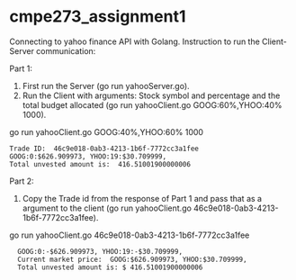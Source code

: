 # cmpe273_assignment1
Connecting to yahoo finance API with Golang.
Instruction to run the Client-Server communication:

Part 1:
  1. First run the Server (go run yahooServer.go).
  2. Run the Client with arguments: Stock symbol and percentage and the total budget allocated (go run yahooClient.go GOOG:60%,YHOO:40% 1000).
  
go run yahooClient.go GOOG:40%,YHOO:60% 1000

    Trade ID:  46c9e018-0ab3-4213-1b6f-7772cc3a1fee
    GOOG:0:$626.909973, YHOO:19:$30.709999, 
    Total unvested amount is:  416.51001900000006
  
Part 2:
  1. Copy the Trade id from the response of Part 1 and pass that as a argument to the client (go run yahooClient.go 46c9e018-0ab3-4213-1b6f-7772cc3a1fee).
  
  go run yahooClient.go 46c9e018-0ab3-4213-1b6f-7772cc3a1fee
    
      GOOG:0:-$626.909973, YHOO:19:-$30.709999, 
      Current market price:  GOOG:$626.909973, YHOO:$30.709999, 
      Total unvested amount is: $ 416.51001900000006
      
